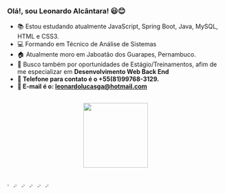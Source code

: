 ### Olá!, sou Leonardo Alcântara! 😃😊

-   📚   Estou estudando atualmente JavaScript, Spring Boot, Java, MySQL, HTML e CSS3.
- 	💻   Formando em Técnico de Análise de Sistemas
-   🏠   Atualmente moro em Jaboatão dos Guarapes, Pernambuco.     
-   💼   Busco também por oportunidades de Estágio/Treinamentos, afim de me especializar em <Strong> Desenvolvimento Web Back End<Strong/>
-   📱    Telefone para contato é o +55(81)99768-3129.
-   📧    E-mail é o: leonardolucasga@hotmail.com
  ##
  <div align="center">
  <a href="  <a href="https://github.com/leonardolucasga">
  <img height="150em" src="https://github-readme-stats.vercel.app/api/top-langs/?username=leonardolucasga&layout=compact&langs_count=7&theme=dark"/>
</div>

## 
<img width="3%" src="https://cdn.jsdelivr.net/gh/devicons/devicon/icons/java/java-original-wordmark.svg">
<img width="3%" src="https://cdn.jsdelivr.net/gh/devicons/devicon/icons/spring/spring-original.svg">
<img width="3%" src="https://cdn.jsdelivr.net/gh/devicons/devicon/icons/html5/html5-original.svg">  
<img width="3%" src="https://cdn.jsdelivr.net/gh/devicons/devicon/icons/javascript/javascript-original.svg">  
<img width="3%" src="https://cdn.jsdelivr.net/gh/devicons/devicon/icons/css3/css3-original.svg">  
<img width="3%" src="https://cdn.jsdelivr.net/gh/devicons/devicon/icons/mysql/mysql-original.svg">


